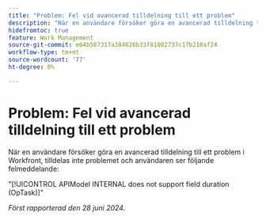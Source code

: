 ```yaml
---
title: "Problem: Fel vid avancerad tilldelning till ett problem"
description: "När en användare försöker göra en avancerad tilldelning till ett problem i Workfront, tilldelas inte problemet och användaren ser ett felmeddelande."
hidefromtoc: true
feature: Work Management
source-git-commit: e64b507317a384626b33f81802737c17b210af24
workflow-type: tm+mt
source-wordcount: '77'
ht-degree: 0%

---
```



# Problem: Fel vid avancerad tilldelning till ett problem

När en användare försöker göra en avancerad tilldelning till ett problem i Workfront, tilldelas inte problemet och användaren ser följande felmeddelande:

&quot;[!UICONTROL APIModel INTERNAL does not support field duration (OpTask)]&quot;

_Först rapporterad den 28 juni 2024._
